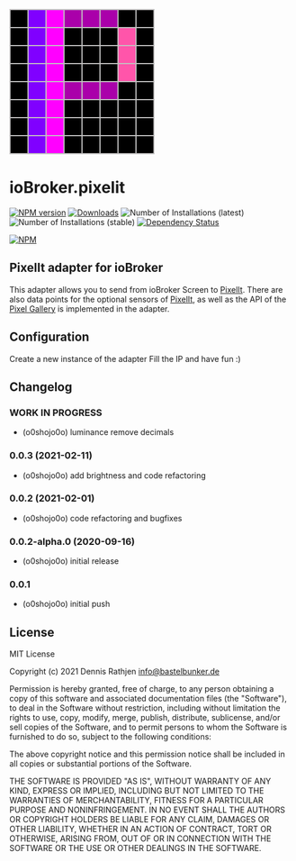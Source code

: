 ![Logo](admin/pixelit.png)
# ioBroker.pixelit

[![NPM version](http://img.shields.io/npm/v/iobroker.pixelit.svg)](https://www.npmjs.com/package/iobroker.pixelit)
[![Downloads](https://img.shields.io/npm/dm/iobroker.pixelit.svg)](https://www.npmjs.com/package/iobroker.pixelit)
![Number of Installations (latest)](http://iobroker.live/badges/pixelit-installed.svg)
![Number of Installations (stable)](http://iobroker.live/badges/pixelit-stable.svg)
[![Dependency Status](https://img.shields.io/david/o0shojo0o/iobroker.pixelit.svg)](https://david-dm.org/o0shojo0o/iobroker.pixelit)

[![NPM](https://nodei.co/npm/iobroker.pixelit.png?downloads=true)](https://nodei.co/npm/iobroker.pixelit/)

## PixelIt adapter for ioBroker
This adapter allows you to send from ioBroker Screen to [PixelIt](https://www.bastelbunker.de/pixel-it/).
There are also data points for the optional sensors of [PixelIt](https://www.bastelbunker.de/pixel-it/), as well as the API of the [Pixel Gallery](https://pixelit.bastelbunker.de/PixelGallery) is implemented in the adapter.

## Configuration
Create a new instance of the adapter
Fill the IP and have fun :) 

## Changelog
<!--
 https://github.com/AlCalzone/release-script#usage
    npm run release minor -- --all 0.9.8 -> 0.10.0
    npm run release patch -- --all 0.9.8 -> 0.9.9
    npm run release prerelease beta -- --all v0.2.1 -> v0.2.2-beta.0  
	Placeholder for the next version (at the beginning of the line):
	### __WORK IN PROGRESS__
-->
### __WORK IN PROGRESS__
* (o0shojo0o) luminance remove decimals 

### 0.0.3 (2021-02-11)
* (o0shojo0o) add brightness and code refactoring

### 0.0.2 (2021-02-01)
* (o0shojo0o) code refactoring and bugfixes 

### 0.0.2-alpha.0 (2020-09-16)
* (o0shojo0o) initial release

### 0.0.1
* (o0shojo0o) initial push

## License
MIT License

Copyright (c) 2021 Dennis Rathjen <info@bastelbunker.de>

Permission is hereby granted, free of charge, to any person obtaining a copy
of this software and associated documentation files (the "Software"), to deal
in the Software without restriction, including without limitation the rights
to use, copy, modify, merge, publish, distribute, sublicense, and/or sell
copies of the Software, and to permit persons to whom the Software is
furnished to do so, subject to the following conditions:

The above copyright notice and this permission notice shall be included in all
copies or substantial portions of the Software.

THE SOFTWARE IS PROVIDED "AS IS", WITHOUT WARRANTY OF ANY KIND, EXPRESS OR
IMPLIED, INCLUDING BUT NOT LIMITED TO THE WARRANTIES OF MERCHANTABILITY,
FITNESS FOR A PARTICULAR PURPOSE AND NONINFRINGEMENT. IN NO EVENT SHALL THE
AUTHORS OR COPYRIGHT HOLDERS BE LIABLE FOR ANY CLAIM, DAMAGES OR OTHER
LIABILITY, WHETHER IN AN ACTION OF CONTRACT, TORT OR OTHERWISE, ARISING FROM,
OUT OF OR IN CONNECTION WITH THE SOFTWARE OR THE USE OR OTHER DEALINGS IN THE
SOFTWARE.
